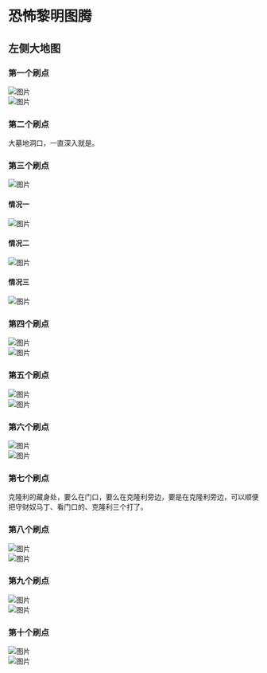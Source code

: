 # 恐怖黎明图腾
## 左侧大地图

### 第一个刷点
![图片](./img/zuocedaditu/pic-01.png)  
![图片](./img/zuocedaditu/pic-02.png)

### 第二个刷点
大墓地洞口，一直深入就是。

### 第三个刷点
![图片](./img/zuocedaditu/pic-16.png)
#### 情况一
![图片](./img/zuocedaditu/pic-17.png)
#### 情况二
![图片](./img/zuocedaditu/pic-15.png)
#### 情况三
![图片](./img/zuocedaditu/pic-18.png)

### 第四个刷点
![图片](./img/zuocedaditu/pic-03.png)  
![图片](./img/zuocedaditu/pic-04.png)

### 第五个刷点
![图片](./img/zuocedaditu/pic-05.png)  
![图片](./img/zuocedaditu/pic-06.png)

### 第六个刷点
![图片](./img/zuocedaditu/pic-08.png)  
![图片](./img/zuocedaditu/pic-07.png)

### 第七个刷点
克隆利的藏身处，要么在门口，要么在克隆利旁边，要是在克隆利旁边，可以顺便把守财奴马丁、看门口的、克隆利三个打了。

### 第八个刷点
![图片](./img/zuocedaditu/pic-10.png)  
![图片](./img/zuocedaditu/pic-09.png)

### 第九个刷点
![图片](./img/zuocedaditu/pic-12.png)  
![图片](./img/zuocedaditu/pic-11.png)

### 第十个刷点
![图片](./img/zuocedaditu/pic-14.png)  
![图片](./img/zuocedaditu/pic-13.png)